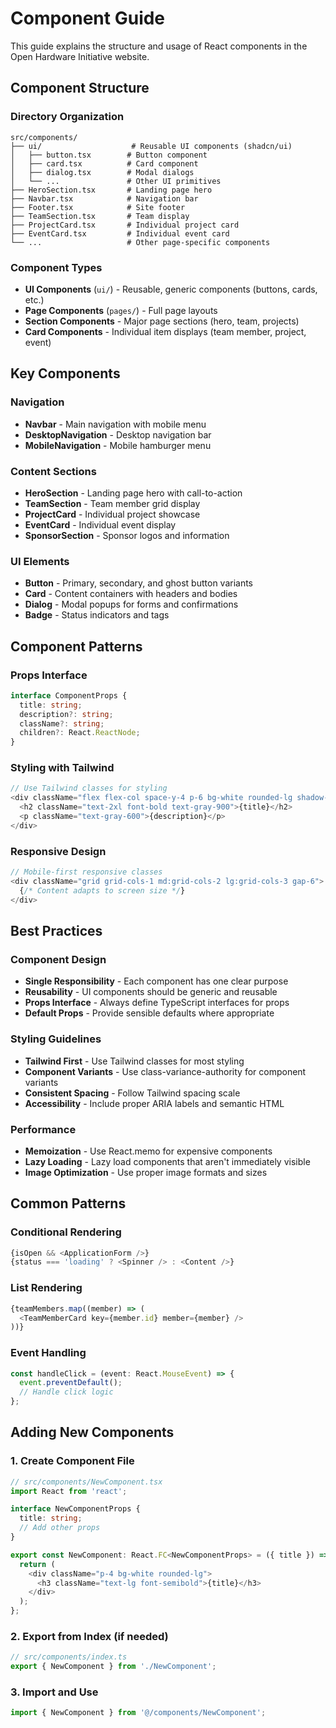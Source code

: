 # Component Guide

This guide explains the structure and usage of React components in the Open Hardware Initiative website.

## Component Structure

### Directory Organization
```
src/components/
├── ui/                    # Reusable UI components (shadcn/ui)
│   ├── button.tsx        # Button component
│   ├── card.tsx          # Card component
│   ├── dialog.tsx        # Modal dialogs
│   └── ...               # Other UI primitives
├── HeroSection.tsx       # Landing page hero
├── Navbar.tsx            # Navigation bar
├── Footer.tsx            # Site footer
├── TeamSection.tsx       # Team display
├── ProjectCard.tsx       # Individual project card
├── EventCard.tsx         # Individual event card
└── ...                   # Other page-specific components
```

### Component Types
- **UI Components** (`ui/`) - Reusable, generic components (buttons, cards, etc.)
- **Page Components** (`pages/`) - Full page layouts
- **Section Components** - Major page sections (hero, team, projects)
- **Card Components** - Individual item displays (team member, project, event)

## Key Components

### Navigation
- **Navbar** - Main navigation with mobile menu
- **DesktopNavigation** - Desktop navigation bar
- **MobileNavigation** - Mobile hamburger menu

### Content Sections
- **HeroSection** - Landing page hero with call-to-action
- **TeamSection** - Team member grid display
- **ProjectCard** - Individual project showcase
- **EventCard** - Individual event display
- **SponsorSection** - Sponsor logos and information

### UI Elements
- **Button** - Primary, secondary, and ghost button variants
- **Card** - Content containers with headers and bodies
- **Dialog** - Modal popups for forms and confirmations
- **Badge** - Status indicators and tags

## Component Patterns

### Props Interface
```typescript
interface ComponentProps {
  title: string;
  description?: string;
  className?: string;
  children?: React.ReactNode;
}
```

### Styling with Tailwind
```typescript
// Use Tailwind classes for styling
<div className="flex flex-col space-y-4 p-6 bg-white rounded-lg shadow-md">
  <h2 className="text-2xl font-bold text-gray-900">{title}</h2>
  <p className="text-gray-600">{description}</p>
</div>
```

### Responsive Design
```typescript
// Mobile-first responsive classes
<div className="grid grid-cols-1 md:grid-cols-2 lg:grid-cols-3 gap-6">
  {/* Content adapts to screen size */}
</div>
```

## Best Practices

### Component Design
- **Single Responsibility** - Each component has one clear purpose
- **Reusability** - UI components should be generic and reusable
- **Props Interface** - Always define TypeScript interfaces for props
- **Default Props** - Provide sensible defaults where appropriate

### Styling Guidelines
- **Tailwind First** - Use Tailwind classes for most styling
- **Component Variants** - Use class-variance-authority for component variants
- **Consistent Spacing** - Follow Tailwind spacing scale
- **Accessibility** - Include proper ARIA labels and semantic HTML

### Performance
- **Memoization** - Use React.memo for expensive components
- **Lazy Loading** - Lazy load components that aren't immediately visible
- **Image Optimization** - Use proper image formats and sizes

## Common Patterns

### Conditional Rendering
```typescript
{isOpen && <ApplicationForm />}
{status === 'loading' ? <Spinner /> : <Content />}
```

### List Rendering
```typescript
{teamMembers.map((member) => (
  <TeamMemberCard key={member.id} member={member} />
))}
```

### Event Handling
```typescript
const handleClick = (event: React.MouseEvent) => {
  event.preventDefault();
  // Handle click logic
};
```

## Adding New Components

### 1. Create Component File
```typescript
// src/components/NewComponent.tsx
import React from 'react';

interface NewComponentProps {
  title: string;
  // Add other props
}

export const NewComponent: React.FC<NewComponentProps> = ({ title }) => {
  return (
    <div className="p-4 bg-white rounded-lg">
      <h3 className="text-lg font-semibold">{title}</h3>
    </div>
  );
};
```

### 2. Export from Index (if needed)
```typescript
// src/components/index.ts
export { NewComponent } from './NewComponent';
```

### 3. Import and Use
```typescript
import { NewComponent } from '@/components/NewComponent';
```
